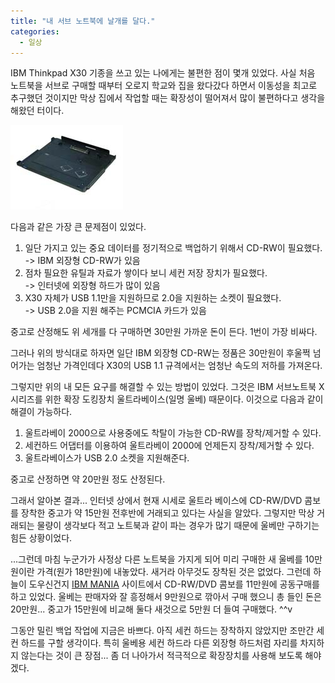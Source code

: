 ```yaml
---
title: "내 서브 노트북에 날개를 달다."
categories:
  - 일상
---
```


IBM Thinkpad X30 기종을 쓰고 있는 나에게는 불편한 점이 몇개 있었다. 사실 처음 노트북을 서브로 구매할 때부터 오로지 학교와 집을 왔다갔다 하면서 이동성을 최고로 추구했던 것이지만 막상 집에서 작업할 때는 확장성이 떨어져서 많이 불편하다고 생각을 해왔던 터이다.  

![](/assets/images/posts/2005/02/ek200000000080.jpg)
  
다음과 같은 가장 큰 문제점이 있었다.  
1. 일단 가지고 있는 중요 데이터를 정기적으로 백업하기 위해서 CD-RW이 필요했다.  
-> IBM 외장형 CD-RW가 있음   
1. 점차 필요한 유틸과 자료가 쌓이다 보니 세컨 저장 장치가 필요했다.  
-> 인터넷에 외장형 하드가 많이 있음  
1. X30 자체가 USB 1.1만을 지원하므로 2.0을 지원하는 소켓이 필요했다.  
-> USB 2.0을 지원 해주는 PCMCIA 카드가 있음  
  
중고로 산정해도 위 세개를 다 구매하면 30만원 가까운 돈이 든다. 1번이 가장 비싸다.
  
그러나 위의 방식대로 하자면 일단 IBM 외장형 CD-RW는 정품은 30만원이 후울쩍 넘어가는 엄청난 가격인데다 X30의 USB 1.1 규격에서는 엄청난 속도의 저하를 가져온다.  
  
그렇지만 위의 내 모든 요구를 해결할 수 있는 방법이 있었다. 그것은 IBM 서브노트북 X시리즈를 위한 확장 도킹장치 울트라베이스(일명 울베) 때문이다. 이것으로 다음과 같이 해결이 가능하다.  
1. 울트라베이 2000으로 사용중에도 착탈이 가능한 CD-RW를 장착/제거할 수 있다.   
1. 세컨하드 어댑터를 이용하여 울트라베이 2000에 언제든지 장착/제거할 수 있다.  
1. 울트라베이스가 USB 2.0 소켓을 지원해준다.  
  
중고로 산정하면 약 20만원 정도 산정된다.

그래서 알아본 결과... 인터넷 상에서 현재 시세로 울트라 베이스에 CD-RW/DVD 콤보를 장착한 중고가 약 15만원 전후반에 거래되고 있다는 사실을 알았다. 그렇지만 막상 거래되는 물량이 생각보다 적고 노트북과 같이 파는 경우가 많기 때문에 울베만 구하기는 힘든 상황이었다.  

...그런데 마침 누군가가 사정상 다른 노트북을 가지게 되어 미리 구매한 새 울베를 10만원이란 가격(원가 18만원)에 내놓았다. 새거라 아무것도 장착된 것은 없었다. 그런데 하늘이 도우신건지 [IBM MANIA](http://www.ibmmania.net) 사이트에서 CD-RW/DVD 콤보를 11만원에 공동구매를 하고 있었다. 울베는 판매자와 잘 흥정해서 9만원으로 깎아서 구매 했으니 총 들인 돈은 20만원... 중고가 15만원에 비교해 둘다 새것으로 5만원 더 들여 구매했다. ^^v  

그동안 밀린 백업 작업에 지금은 바쁘다. 아직 세컨 하드는 장착하지 않았지만 조만간 세컨 하드를 구할 생각이다. 특히 울베용 세컨 하드라 다른 외장형 하드처럼 자리를 차지하지 않는다는 것이 큰 장점... 좀 더 나아가서 적극적으로 확장장치를 사용해 보도록 해야겠다.
